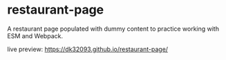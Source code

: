 # restaurant-page
A restaurant page populated with dummy content to practice working with ESM and Webpack.

live preview: https://dk32093.github.io/restaurant-page/